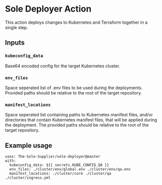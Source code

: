 # Sole Deployer Action

This action deploys changes to Kubernetes and Terraform together in a single step. 

## Inputs

### `kubeconfig_data`

Base64 encoded config for the target Kubernetes cluster.

### `env_files`

Space seperated list of .env files to be used during the deployments. Provided paths should be relative to the root of the target repository.

### `manifest_locations`

Space seperated list containing paths to Kubernetes manifest files, and/or directories that contain Kubernetes manifest files, that will be applied during the deployment. The provided paths should be relative to the root of the target repository.

## Example usage
```
uses: The-Sole-Supplier/sole-deployer@master
with:
  kubeconfig_data: ${{ secrets.KUBE_CONFIG_QA }}
  env_files: ./cluster/env/global.env ./cluster/env/qa.env
  manifest_locations: ./cluster/core ./cluster/qa ./cluster/ingress.yml
```
